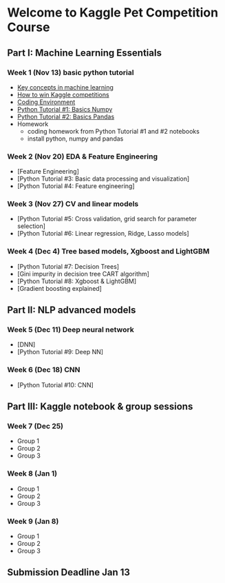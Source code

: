 # Welcome to Kaggle Pet Competition Course


## Part I: Machine Learning Essentials

### Week 1 (Nov 13) basic python tutorial
- [Key concepts in machine learning](https://towardsdatascience.com/machine-learning-basics-part-1-a36d38c7916)
- [How to win Kaggle competitions](https://docs.google.com/document/d/14KDMW_o1yflcZd4E0PSlKxzI68zdHG20Qz6X5wmkgSA/edit?usp=sharing)
- [Coding Environment](https://docs.google.com/presentation/d/1cYZACKaB7e2vRZAv8Oe1GcVy6U_xBeOoeptJsl3KZtI/edit?usp=sharing)
- [Python Tutorial #1: Basics Numpy](https://github.com/amenda860111/kaggle-pet/blob/main/tutorial_1_basic_numpy.ipynb)
- [Python Tutorial #2: Basics Pandas](https://github.com/amenda860111/kaggle-pet/blob/main/tutorial_2_basic_pandas.ipynb)
- Homework
	- coding homework from Python Tutorial #1 and #2 notebooks
	- install python, numpy and pandas 


### Week 2 (Nov 20) EDA & Feature Engineering
- [Feature Engineering]
- [Python Tutorial #3: Basic data processing and visualization]
- [Python Tutorial #4: Feature engineering]


### Week 3 (Nov 27) CV and linear models
- [Python Tutorial #5: Cross validation, grid search for parameter selection]
- [Python Tutorial #6: Linear regression, Ridge, Lasso models]

### Week 4 (Dec 4) Tree based models, Xgboost and LightGBM
- [Python Tutorial #7: Decision Trees]
- [Gini impurity in decision tree CART algorithm]
- [Python Tutorial #8: Xgboost & LightGBM]
- [Gradient boosting explained]

## Part II: NLP advanced models
### Week 5 (Dec 11) Deep neural network
- [DNN]
- [Python Tutorial #9: Deep NN]

### Week 6 (Dec 18) CNN
- [Python Tutorial #10: CNN]

## Part III: Kaggle notebook & group sessions
### Week 7 (Dec 25)
- Group 1
- Group 2
- Group 3
### Week 8 (Jan 1)
- Group 1
- Group 2
- Group 3
### Week 9 (Jan 8)
- Group 1
- Group 2
- Group 3

## Submission Deadline Jan 13

